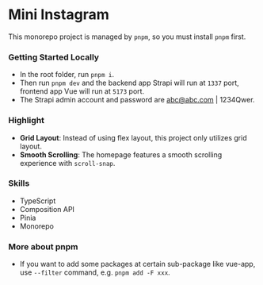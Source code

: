 # Mini Instagram

This monorepo project is managed by `pnpm`, so you must install `pnpm` first.

### Getting Started Locally

- In the root folder, run `pnpm i`.
- Then run `pnpm dev` and the backend app Strapi will run at `1337` port, frontend app Vue will run at `5173` port.
- The Strapi admin account and password are abc@abc.com | 1234Qwer.

### Highlight

- **Grid Layout**: Instead of using flex layout, this project only utilizes grid layout.
- **Smooth Scrolling**: The homepage features a smooth scrolling experience with `scroll-snap`.

### Skills

- TypeScript
- Composition API
- Pinia
- Monorepo

### More about pnpm

- If you want to add some packages at certain sub-package like vue-app, use `--filter` command, e.g. `pnpm add -F xxx`.

